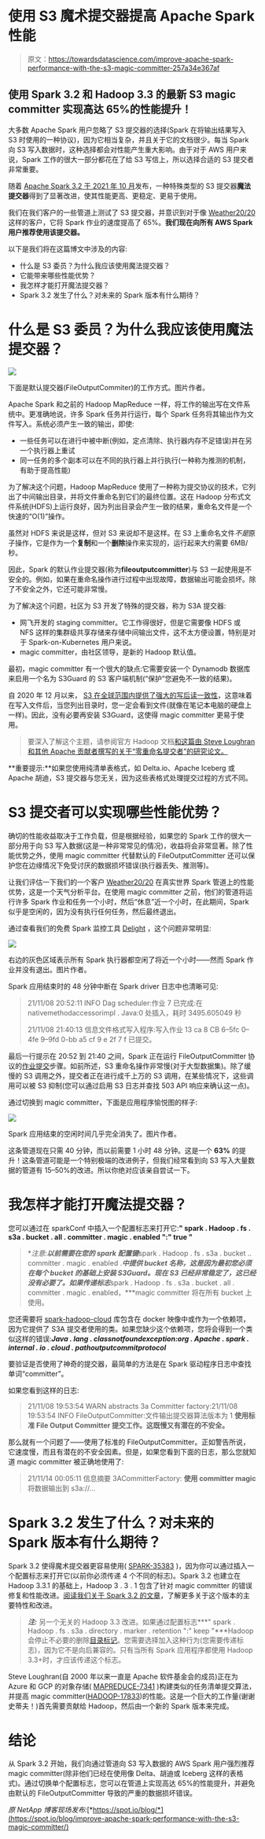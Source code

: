 # 使用 S3 魔术提交器提高 Apache Spark 性能

> 原文：<https://towardsdatascience.com/improve-apache-spark-performance-with-the-s3-magic-committer-257a34e367af>

## 使用 Spark 3.2 和 Hadoop 3.3 的最新 S3 magic committer 实现高达 65%的性能提升！

大多数 Apache Spark 用户忽略了 S3 提交器的选择(Spark 在将输出结果写入 S3 时使用的一种协议)，因为它相当复杂，并且关于它的文档很少。每当 Spark 向 S3 写入数据时，这种选择都会对性能产生重大影响。由于对于 AWS 用户来说，Spark 工作的很大一部分都花在了给 S3 写信上，所以选择合适的 S3 提交者非常重要。

随着 [Apache Spark 3.2 于 2021 年 10 月](https://www.datamechanics.co/blog-post/apache-spark-3-2-release-main-features-whats-new-for-spark-on-kubernetes)发布，一种特殊类型的 S3 提交器**魔法提交器**得到了显著改进，使其性能更高、更稳定、更易于使用。

我们在我们客户的一些管道上测试了 S3 提交器，并意识到对于像 [Weather20/20](https://www.datamechanics.co/blog-post/cost-effective-weather-analytics-at-scale-with-cloud-native-apache-spark) 这样的客户，它将 Spark 作业的速度提高了 65%。**我们现在向所有 AWS Spark 用户推荐使用该提交器。** ‍

以下是我们将在这篇博文中涉及的内容:

*   什么是 S3 委员？为什么我应该使用魔法提交器？
*   它能带来哪些性能优势？
*   我怎样才能打开魔法提交器？
*   Spark 3.2 发生了什么？对未来的 Spark 版本有什么期待？

# 什么是 S3 委员？为什么我应该使用魔法提交器？

![](img/b6b72018b4059baab4c5e0fce67b8ec1.png)

下面是默认提交器(FileOutputCommiter)的工作方式。图片作者。

Apache Spark 和之前的 Hadoop MapReduce 一样，将工作的输出写在文件系统中。更准确地说，许多 Spark 任务并行运行，每个 Spark 任务将其输出作为文件写入。系统必须产生一致的输出，即使:

*   一些任务可以在进行中被中断(例如，定点清除、执行器内存不足错误)并在另一个执行器上重试
*   同一任务的多个副本可以在不同的执行器上并行执行(一种称为推测的机制，有助于提高性能)

为了解决这个问题，Hadoop MapReduce 使用了一种称为提交协议的技术，它列出了中间输出目录，并将文件重命名到它们的最终位置。这在 Hadoop 分布式文件系统(HDFS)上运行良好，因为列出目录会产生一致的结果，重命名文件是一个快速的“O(1)”操作。

虽然对 HDFS 来说是这样，但对 S3 来说却不是这样。在 S3 上重命名文件*不是*原子操作，它是作为一个**复制**和一个**删除**操作来实现的，运行起来大约需要 6MB/秒。

因此，Spark 的默认作业提交器(称为**fileoutputcommitter**)与 S3 一起使用是不安全的。例如，如果在重命名操作进行过程中出现故障，数据输出可能会损坏。除了不安全之外，它还可能非常慢。

为了解决这个问题，社区为 S3 开发了特殊的提交器，称为 S3A 提交器:

*   网飞开发的 staging committer。它工作得很好，但是它需要像 HDFS 或 NFS 这样的集群级共享存储来存储中间输出文件，这不太方便设置，特别是对于 Spark-on-Kubernetes 用户来说。
*   magic committer，由社区领导，是新的 Hadoop 默认值。

最初，magic committer 有一个很大的缺点:它需要安装一个 Dynamodb 数据库来启用一个名为 S3Guard 的 S3 客户端机制(“保护”您避免不一致的结果)。

自 2020 年 12 月以来， [S3 在全球范围内提供了强大的写后读一致性](https://aws.amazon.com/about-aws/whats-new/2020/12/amazon-s3-now-delivers-strong-read-after-write-consistency-automatically-for-all-applications/)，这意味着在写入文件后，当您列出目录时，您一定会看到文件(就像在笔记本电脑的硬盘上一样)。因此，没有必要再安装 S3Guard，这使得 magic committer 更易于使用。

> 要深入了解这个主题，请参阅官方 Hadoop 文档[和这篇由 Steve Loughran 和其他 Apache 贡献者撰写的关于“零重命名提交者”的研究论文](https://hadoop.apache.org/docs/stable/hadoop-aws/tools/hadoop-aws/committers.html)[。](https://github.com/steveloughran/zero-rename-committer/releases/tag/tag_release_2021-05-17)

**重要提示:**如果您使用纯清单表格式，如 Delta.io、Apache Iceberg 或 Apache 胡迪，S3 提交器与您无关，因为这些表格式处理提交过程的方式不同。

# S3 提交者可以实现哪些性能优势？

确切的性能收益取决于工作负载，但是根据经验，如果您的 Spark 工作的很大一部分用于向 S3 写入数据(这是一种非常常见的情况)，收益将会非常显著。除了性能优势之外，使用 magic committer 代替默认的 FileOutputCommitter 还可以保护您在边缘情况下免受讨厌的数据损坏错误(执行器丢失、推测等)。

让我们评估一下我们的一个客户 [Weather20/20](https://www.datamechanics.co/blog-post/cost-effective-weather-analytics-at-scale-with-cloud-native-apache-spark) 在真实世界 Spark 管道上的性能优势，这是一个天气分析平台。在使用 magic committer 之前，他们的管道将运行许多 Spark 作业和任务一个小时，然后“休息”近一个小时，在此期间，Spark 似乎是空闲的，因为没有执行任何任务，然后最终退出。

通过查看我们的免费 Spark 监控工具 [Delight](https://github.com/datamechanics/delight) ，这个问题非常明显:

![](img/07af34c3b5f7e00164eff78515172837.png)

右边的灰色区域表示所有 Spark 执行器都空闲了将近一个小时——然而 Spark 作业并没有退出。图片作者。

Spark 应用结束时的 48 分钟中断在 Spark driver 日志中也清晰可见:

> 21/11/08 20:52:11 INFO Dag scheduler:作业 7 已完成:在 nativemethodaccessorimpl . Java:0 处插入，耗时 3495.605049 秒
> 
> 21/11/08 21:40:13 信息文件格式写入程序:写入作业 13 ca 8 CB 6–5fc 0–4fe 9–9fd 0-bb a5 cf 9 e 2f 7 f 已提交。

最后一行提示在 20:52 到 21:40 之间，Spark 正在运行 FileOutputCommitter 协议的[作业提交](https://github.com/apache/spark/blob/master/sql/core/src/main/scala/org/apache/spark/sql/execution/datasources/FileFormatWriter.scala#L264)步骤。如前所述，S3 重命名操作非常慢(对于大型数据集)。除了缓慢的 S3 调用之外，提交者正在进行成千上万的 S3 调用，在某些情况下，这些调用可以被 S3 抑制(您可以通过启用 S3 日志并查找 503 API 响应来确认这一点)。

通过切换到 magic committer，下面是应用程序愉悦图的样子:

![](img/53517fdaf02e6986427962893f6ca75e.png)

Spark 应用结束的空闲时间几乎完全消失了。图片作者。

这条管道现在只需 40 分钟，而以前需要 1 小时 48 分钟。这是一个 **63%** 的提升！这条管道可能是一个特别极端的改进例子，但我们经常看到向 S3 写入大量数据的管道有 15–50%的改进。所以你绝对应该亲自尝试一下。

# 我怎样才能打开魔法提交器？

您可以通过在 sparkConf 中插入一个配置标志来打开它:**" spark . Hadoop . fs . s3a . bucket . all . committer . magic . enabled ":" true "**

> **注意:**以前需要在您的 spark 配置键***spark . Hadoop . fs . s3a . bucket .<bucket>. committer . magic . enabled .***中提供 bucket 名称，这是因为最初您必须在每个 bucket 的基础上安装 S3Guard。现在 S3 已经非常稳定了，这已经没有必要了。如果传递标志***spark . Hadoop . fs . s3a . bucket . all . committer . magic . enabled，***magic committer 将在所有 bucket 上使用。

您还需要将 [spark-hadoop-cloud](https://mvnrepository.com/artifact/org.apache.spark/spark-hadoop-cloud) 库包含在 docker 映像中或作为一个依赖项，因为它提供了 S3A 提交者使用的类。如果您缺少这个依赖项，您将会得到一个类似这样的错误:***Java . lang . classnotfoundexception:org . Apache . spark . internal . io . cloud . pathoutputcommitprotocol***

要验证是否使用了神奇的提交器，最简单的方法是在 Spark 驱动程序日志中查找单词“committer”。

如果您看到这样的日志:

> 21/11/08 19:53:54 WARN abstracts 3a Committer factory:21/11/08 19:53:54 INFO FileOutputCommitter:文件输出提交器算法版本为 1 **使用标准 File Output Committer 提交工作。这既慢又有潜在的不安全。**

那么就有一个问题了——使用了标准的 FileOutputCommitter。正如警告所说，它速度慢，而且有潜在的不安全因素。但是，如果您看到下面的日志，那么您就知道 magic committer 被正确地使用了:

> 21/11/14 00:05:11 信息摘要 3ACommitterFactory: **使用 committer magic** 将数据输出到 s3a://…

# Spark 3.2 发生了什么？对未来的 Spark 版本有什么期待？

Spark 3.2 使得魔术提交器更容易使用( [SPARK-35383](https://issues.apache.org/jira/browse/SPARK-35383) )，因为你可以通过插入一个配置标志来打开它(以前你必须传递 4 个不同的标志)。Spark 3.2 也建立在 Hadoop 3.3.1 的基础上，Hadoop 3 . 3 . 1 包含了针对 magic committer 的错误修复和性能改进。[阅读我们关于 Spark 3.2 的文章](https://www.datamechanics.co/blog-post/apache-spark-3-2-release-main-features-whats-new-for-spark-on-kubernetes)，了解更多关于这个版本的主要特性和改进。

> ***注:*** 另一个无关的 Hadoop 3.3 改进。如果通过配置标志***" spark . Hadoop . fs . s3a . directory . marker . retention ":" keep "***Hadoop 会停止不必要的删除[目录标记](https://hadoop.apache.org/docs/stable/hadoop-aws/tools/hadoop-aws/directory_markers.html)。您需要选择加入这种行为(您需要传递标志)，因为它不是向后兼容的。只有当所有 Spark 应用程序都使用 Hadoop 3.3+时，才应该传递这个标志。

Steve Loughran(自 2000 年以来一直是 Apache 软件基金会的成员)正在为 Azure 和 GCP 的对象存储( [MAPREDUCE-7341](https://issues.apache.org/jira/browse/MAPREDUCE-7341) )构建类似的任务清单提交算法，并提高 magic committer([HADOOP-17833](https://issues.apache.org/jira/browse/HADOOP-17833))的性能。这是一个巨大的工作量(谢谢史蒂夫！)首先需要贡献给 Hadoop，然后由一个新的 Spark 版本来完成。

# 结论

从 Spark 3.2 开始，我们向通过管道向 S3 写入数据的 AWS Spark 用户强烈推荐 magic committer(除非他们已经在使用像 Delta、胡迪或 Iceberg 这样的表格式)。通过切换单个配置标志，您可以在管道上实现高达 65%的性能提升，并避免由默认的 FileOutputCommitter 导致的严重的数据损坏错误。

*原 NetApp 博客现场发布:*[*https://spot.io/blog/*](https://spot.io/blog/improve-apache-spark-performance-with-the-s3-magic-committer/)